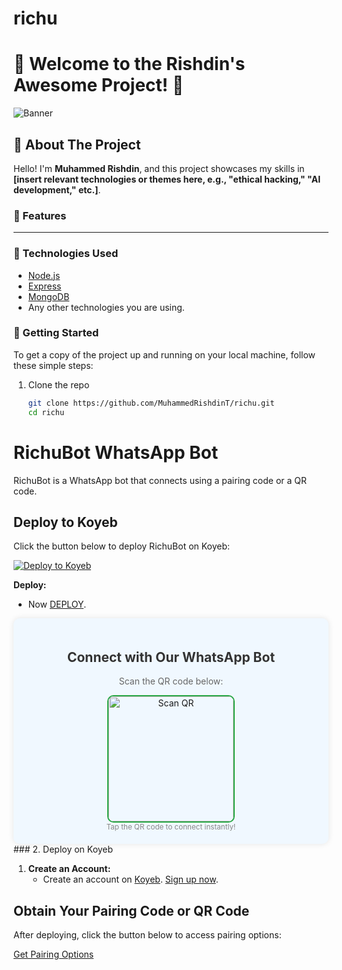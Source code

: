 # richu
# 🌟 Welcome to the **Rishdin's Awesome Project**! 🌟

![Banner](https://example.com/banner-image.jpg) <!-- Replace with your actual banner image URL -->

## 🚀 About The Project

Hello! I'm **Muhammed Rishdin**, and this project showcases my skills in **[insert relevant technologies or themes here, e.g., "ethical hacking," "AI development," etc.]**. 

### 🎯 Features
**********

### 🔧 Technologies Used

- [Node.js](https://nodejs.org/en/)
- [Express](https://expressjs.com/)
- [MongoDB](https://www.mongodb.com/)
- Any other technologies you are using.

### 📂 Getting Started

To get a copy of the project up and running on your local machine, follow these simple steps:

1. Clone the repo
   ```bash
   git clone https://github.com/MuhammedRishdinT/richu.git
   cd richu


# RichuBot WhatsApp Bot

RichuBot is a WhatsApp bot that connects using a pairing code or a QR code.

## Deploy to Koyeb

Click the button below to deploy RichuBot on Koyeb:

[![Deploy to Koyeb](https://raw.githubusercontent.com/koyeb/koyeb-button/master/button.svg)](https://app.koyeb.com/deploy?repository=https://github.com/MuhammedRishdinT/richu)

 **Deploy:**
   - Now [DEPLOY](https://qr-hazel-alpha.vercel.app/heroku).

<div align="center" style="background-color: #f0f8ff; padding: 20px; border-radius: 10px; box-shadow: 0 0 10px rgba(0, 0, 0, 0.1);">
    <h2 style="color: #333;">Connect with Our WhatsApp Bot</h2>
    <p style="color: #666;">Scan the QR code below:</p>
    <a href="https://raganork.online/">
        <img src="https://i.imgur.com/dzPTA6u.png" alt="Scan QR" height="200" width="200" style="border: 2px solid #28a745; border-radius: 10px;" />
    </a>
    <br>
    <small style="color: #888;">Tap the QR code to connect instantly!</small>
</div>
### 2. Deploy on Koyeb

1. **Create an Account:**
   - Create an account on [Koyeb](https://app.koyeb.com/auth/signup). [Sign up now](https://app.koyeb.com/auth/signup).



## Obtain Your Pairing Code or QR Code

After deploying, click the button below to access pairing options:

[Get Pairing Options](https://muhammedrishdint.github.io/richu/pairing.html)

